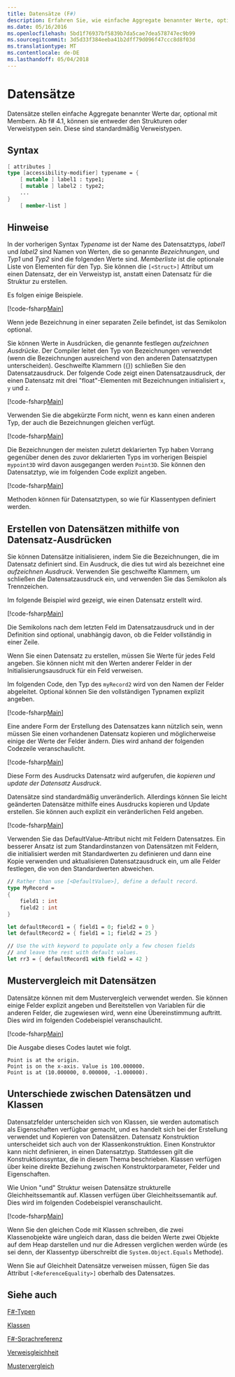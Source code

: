 ```yaml
---
title: Datensätze (F#)
description: Erfahren Sie, wie einfache Aggregate benannter Werte, optional mit Mitgliedern von f#-Datensätzen darstellen.
ms.date: 05/16/2016
ms.openlocfilehash: 5bd1f76937bf5839b7da5cae7dea578747ec9b99
ms.sourcegitcommit: 3d5d33f384eeba41b2dff79d096f47ccc8d8f03d
ms.translationtype: MT
ms.contentlocale: de-DE
ms.lasthandoff: 05/04/2018
---
```

# <a name="records"></a>Datensätze

Datensätze stellen einfache Aggregate benannter Werte dar, optional mit Membern.  Ab f# 4.1, können sie entweder den Strukturen oder Verweistypen sein.  Diese sind standardmäßig Verweistypen.

## <a name="syntax"></a>Syntax

```fsharp
[ attributes ]
type [accessibility-modifier] typename = {
    [ mutable ] label1 : type1;
    [ mutable ] label2 : type2;
    ...
}
    [ member-list ]
```

## <a name="remarks"></a>Hinweise
In der vorherigen Syntax *Typename* ist der Name des Datensatztyps, *label1* und *label2* sind Namen von Werten, die so genannte *Bezeichnungen*, und *Typ1* und *Typ2* sind die folgenden Werte sind. *Memberliste* ist die optionale Liste von Elementen für den Typ.  Sie können die `[<Struct>]` Attribut um einen Datensatz, der ein Verweistyp ist, anstatt einen Datensatz für die Struktur zu erstellen.

Es folgen einige Beispiele.

[!code-fsharp[Main](../../../samples/snippets/fsharp/lang-ref-1/snippet1901.fs)]

Wenn jede Bezeichnung in einer separaten Zeile befindet, ist das Semikolon optional.

Sie können Werte in Ausdrücken, die genannte festlegen *aufzeichnen Ausdrücke*. Der Compiler leitet den Typ von Bezeichnungen verwendet (wenn die Bezeichnungen ausreichend von den anderen Datensatztypen unterscheiden). Geschweifte Klammern ({}) schließen Sie den Datensatzausdruck. Der folgende Code zeigt einen Datensatzausdruck, der einen Datensatz mit drei "float"-Elementen mit Bezeichnungen initialisiert `x`, `y` und `z`.

[!code-fsharp[Main](../../../samples/snippets/fsharp/lang-ref-1/snippet1907.fs)]

Verwenden Sie die abgekürzte Form nicht, wenn es kann einen anderen Typ, der auch die Bezeichnungen gleichen verfügt.

[!code-fsharp[Main](../../../samples/snippets/fsharp/lang-ref-1/snippet1903.fs)]

Die Bezeichnungen der meisten zuletzt deklarierten Typ haben Vorrang gegenüber denen des zuvor deklarierten Typs im vorherigen Beispiel `mypoint3D` wird davon ausgegangen werden `Point3D`. Sie können den Datensatztyp, wie im folgenden Code explizit angeben.

[!code-fsharp[Main](../../../samples/snippets/fsharp/lang-ref-1/snippet1908.fs)]

Methoden können für Datensatztypen, so wie für Klassentypen definiert werden.

## <a name="creating-records-by-using-record-expressions"></a>Erstellen von Datensätzen mithilfe von Datensatz-Ausdrücken
Sie können Datensätze initialisieren, indem Sie die Bezeichnungen, die im Datensatz definiert sind. Ein Ausdruck, die dies tut wird als bezeichnet eine *aufzeichnen Ausdruck*. Verwenden Sie geschweifte Klammern, um schließen die Datensatzausdruck ein, und verwenden Sie das Semikolon als Trennzeichen.

Im folgende Beispiel wird gezeigt, wie einen Datensatz erstellt wird.

[!code-fsharp[Main](../../../samples/snippets/fsharp/lang-ref-1/snippet1904.fs)]

Die Semikolons nach dem letzten Feld im Datensatzausdruck und in der Definition sind optional, unabhängig davon, ob die Felder vollständig in einer Zeile.

Wenn Sie einen Datensatz zu erstellen, müssen Sie Werte für jedes Feld angeben. Sie können nicht mit den Werten anderer Felder in der Initialisierungsausdruck für ein Feld verweisen.

Im folgenden Code, den Typ des `myRecord2` wird von den Namen der Felder abgeleitet. Optional können Sie den vollständigen Typnamen explizit angeben.

[!code-fsharp[Main](../../../samples/snippets/fsharp/lang-ref-1/snippet1905.fs)]

Eine andere Form der Erstellung des Datensatzes kann nützlich sein, wenn müssen Sie einen vorhandenen Datensatz kopieren und möglicherweise einige der Werte der Felder ändern. Dies wird anhand der folgenden Codezeile veranschaulicht.

[!code-fsharp[Main](../../../samples/snippets/fsharp/lang-ref-1/snippet1906.fs)]

Diese Form des Ausdrucks Datensatz wird aufgerufen, die *kopieren und update der Datensatz Ausdruck*.

Datensätze sind standardmäßig unveränderlich. Allerdings können Sie leicht geänderten Datensätze mithilfe eines Ausdrucks kopieren und Update erstellen. Sie können auch explizit ein veränderlichen Feld angeben.

[!code-fsharp[Main](../../../samples/snippets/fsharp/lang-ref-1/snippet1909.fs)]

Verwenden Sie das DefaultValue-Attribut nicht mit Feldern Datensatzes. Ein besserer Ansatz ist zum Standardinstanzen von Datensätzen mit Feldern, die initialisiert werden mit Standardwerten zu definieren und dann eine Kopie verwenden und aktualisieren Datensatzausdruck ein, um alle Felder festlegen, die von den Standardwerten abweichen.

```fsharp
// Rather than use [<DefaultValue>], define a default record.
type MyRecord =
{
    field1 : int
    field2 : int
}

let defaultRecord1 = { field1 = 0; field2 = 0 }
let defaultRecord2 = { field1 = 1; field2 = 25 }

// Use the with keyword to populate only a few chosen fields
// and leave the rest with default values.
let rr3 = { defaultRecord1 with field2 = 42 }
```

## <a name="pattern-matching-with-records"></a>Mustervergleich mit Datensätzen
Datensätze können mit dem Mustervergleich verwendet werden. Sie können einige Felder explizit angeben und Bereitstellen von Variablen für die anderen Felder, die zugewiesen wird, wenn eine Übereinstimmung auftritt. Dies wird im folgenden Codebeispiel veranschaulicht.

[!code-fsharp[Main](../../../samples/snippets/fsharp/lang-ref-1/snippet1910.fs)]

Die Ausgabe dieses Codes lautet wie folgt.

```
Point is at the origin.
Point is on the x-axis. Value is 100.000000.
Point is at (10.000000, 0.000000, -1.000000).
```

## <a name="differences-between-records-and-classes"></a>Unterschiede zwischen Datensätzen und Klassen
Datensatzfelder unterscheiden sich von Klassen, sie werden automatisch als Eigenschaften verfügbar gemacht, und es handelt sich bei der Erstellung verwendet und Kopieren von Datensätzen. Datensatz Konstruktion unterscheidet sich auch von der Klassenkonstruktion. Einen Konstruktor kann nicht definieren, in einen Datensatztyp. Stattdessen gilt die Konstruktionssyntax, die in diesem Thema beschrieben. Klassen verfügen über keine direkte Beziehung zwischen Konstruktorparameter, Felder und Eigenschaften.

Wie Union "und" Struktur weisen Datensätze strukturelle Gleichheitssemantik auf. Klassen verfügen über Gleichheitssemantik auf. Dies wird im folgenden Codebeispiel veranschaulicht.

[!code-fsharp[Main](../../../samples/snippets/fsharp/lang-ref-1/snippet1911.fs)]

Wenn Sie den gleichen Code mit Klassen schreiben, die zwei Klassenobjekte wäre ungleich daran, dass die beiden Werte zwei Objekte auf dem Heap darstellen und nur die Adressen verglichen werden würde (es sei denn, der Klassentyp überschreibt die `System.Object.Equals` Methode).

Wenn Sie auf Gleichheit Datensätze verweisen müssen, fügen Sie das Attribut `[<ReferenceEquality>]` oberhalb des Datensatzes.

## <a name="see-also"></a>Siehe auch
[F#-Typen](fsharp-types.md)

[Klassen](classes.md)

[F#-Sprachreferenz](index.md)

[Verweisgleichheit](https://msdn.microsoft.com/visualfsharpdocs/conceptual/core.referenceequalityattribute-class-%5bfsharp%5d)

[Mustervergleich](pattern-matching.md)
